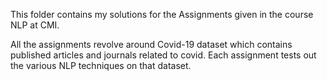 This folder contains my solutions for the Assignments given in the course NLP at CMI.

All the assignments revolve around Covid-19 dataset which contains published articles and journals related to covid. Each assignment tests out the various NLP techniques on that dataset.
